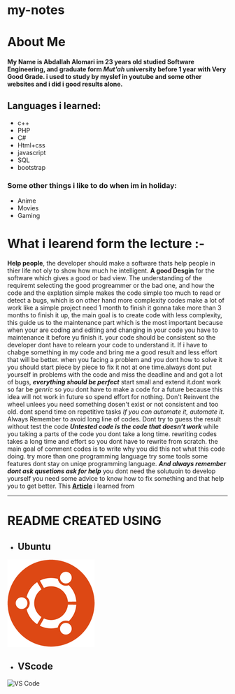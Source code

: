 # my-notes
About Me
===========
#### My Name is Abdallah Alomari im 23 years old studied **Software Engineering**, and graduate form ***Mut'ah*** university before 1 year with **Very Good** Grade. i used to study by myslef in youtube and some other websites and i did i good results alone.
 
## Languages i learned:
- c++   
- PHP 
- C#
- Html+css
- javascript
- SQL
- bootstrap

### Some other things i like to do when im in holiday: 
- Anime 
- Movies 
- Gaming 

# What i learend form the lecture :-
 **Help people**, the developer should make a software thats help people in thier life not oly to show how much he intelligent.
**A good Desgin** for the software which gives a good or bad view.
The understanding of the requiremt selecting the good progreammer or the bad one, and how the code and the explation simple makes the code simple too much to read or detect a bugs, which is on other hand more complexity codes make a lot of work like a simple project need 1 month to finish it gonna take more than 3 months to finish it up, the main goal is to create code with less complexity, this guide us to the maintenance part which is the most important because when your are coding and editing and changing in your code you have to maintenance it before yu finish it.
your code should be consistent so the developer dont have to relearn your code to understand it.
If i have to chabge something in my code and bring me a good result and less effort that will be better. when you facing a problem and you dont how to solve it you should start piece by piece to fix it not at one time.always dont put yourself in problems with the code and miss the deadline and and got a lot of bugs, ***everything should be perfect*** start small and extend it.dont work so far be *genric* so you dont have to make  a code for a future because this idea will not work in future so spend effort for nothing. Don't Reinvent the wheel unlees you need something dosen't exist or not consistent and too old.
dont spend time on repetitive tasks 
*If you can automate it, automate it.*
Always Remember to avoid long line of codes.
Dont try to guess the result without test the code 
***Untested code is the code that doesn’t work***
while you taking a parts of the code you dont take a long time.
rewriting codes takes a long time and effort so you dont have to rewrite from scratch.
the main goal of comment codes is to write why you did this not what this code doing.
try more than one programming language try some tools some features dont stay on uniqe programming language.
***And always remember dont ask  qusetions ask for help*** 
you dont need the solutuoin to develop yourself you need some advice to know how to fix something and that help you to get better.
This [**Article**](https://www.freecodecamp.org/news/learn-the-fundamentals-of-a-good-developer-mindset-in-15-minutes-81321ab8a682/) i learned from  
***
# README CREATED USING 
- ## Ubuntu 
 ![Ubuntu](https://raw.githubusercontent.com/docker-library/docs/01c12653951b2fe592c1f93a13b4e289ada0e3a1/ubuntu/logo.png)
 - ## VScode 
 ![VS Code](https://cdn.iconscout.com/icon/free/png-256/visual-studio-code-1868941-1583105.png?f=webp&w=256)
